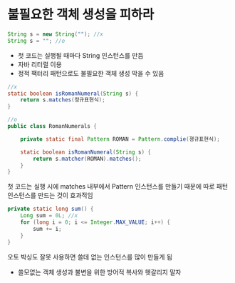 # 불필요한 객체 생성을 피하라

```java
String s = new String(""); //x
String s = ""; //o
```

- 첫 코드는 실행될 때마다 String 인스턴스를 만듬
- 자바 리터럴 이용
- 정적 팩터리 패턴으로도 불필요한 객체 생성 막을 수 있음

```java
//x
static boolean isRomanNumeral(String s) {
    return s.matches(정규표현식);
}

//o
public class RomanNumerals {

    private static final Pattern ROMAN = Pattern.complie(졍규표현식);

    static boolean isRomanNumeral(String s) {
        return s.matcher(ROMAN).matches();
    }
}
```

첫 코드는 실행 시에 matches 내부에서 Pattern 인스턴스를 만들기 때문에 따로 패턴 인스턴스를 만드는 것이 효과적임

```java
private static long sum() {
    Long sum = 0L; //x
    for (long i = 0; i <= Integer.MAX_VALUE; i++) {
        sum += i;
    }
}
```

오토 박싱도 잘못 사용하면 쓸데 없는 인스턴스를 많이 만들게 됨

- 쓸모없는 객체 생성과 불변을 위한 방어적 복사와 헷갈리지 말자
